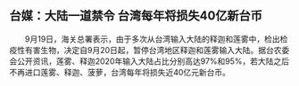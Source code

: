 ## 台媒：大陆一道禁令 台湾每年将损失40亿新台币
　　9月19日，海关总署表示，由于多次从台湾输入大陆的释迦和莲雾中，检出检疫性有害生物，决定自9月20日起，暂停台湾地区释迦和莲雾输入大陆。据台农委会公开资讯，莲雾、释迦2020年输入大陆占比分别高达97%和95%，若大陆之后不再进口莲雾、释迦、菠萝，台湾每年将损失近40亿元新台币。

